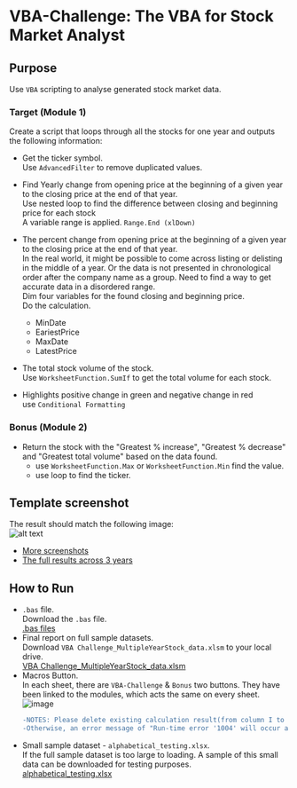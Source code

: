# **VBA-Challenge: The VBA for Stock Market Analyst**

## Purpose
Use `VBA` scripting to analyse generated stock market data.

### **Target (Module 1)**
Create a script that loops through all the stocks for one year and outputs the following information:<br />
- Get the ticker symbol.<br />
Use `AdvancedFilter` to remove duplicated values. <br />

- Find Yearly change from opening price at the beginning of a given year to the closing price at the end of that year.<br />
Use nested loop to find the difference between closing and beginning price for each stock<br />
A variable range is applied. `Range.End (xlDown)`<br />

- The percent change from opening price at the beginning of a given year to the closing price at the end of that year.<br />
  In the real world, it might be possible to come across listing or delisting in the middle of a year. Or the data is not presented in chronological order   after the company name as a group. Need to find a way to get accurate data in a disordered range.<br />
  Dim four variables for the found closing and beginning price. <br />
  Do the calculation. <br />
  - MinDate
  - EariestPrice
  - MaxDate
  - LatestPrice<br />

- The total stock volume of the stock.<br />
Use `WorksheetFunction.SumIf` to get the total volume for each stock.

- Highlights positive change in green and negative change in red<br />
use `Conditional Formatting`


### **Bonus (Module 2)**
- Return the stock with the "Greatest % increase", "Greatest % decrease" and "Greatest total volume" based on the data found.<br />
  - use `WorksheetFunction.Max` or `WorksheetFunction.Min` find the value.<br />
  - use loop to find the ticker.


## **Template screenshot**
The result should match the following image:<br />
![alt text](https://github.com/Ash-Tao/VBA-challenge/blob/main/Screen%20Shot/2018%201-3.png)
- [More screenshots](https://github.com/Ash-Tao/VBA-challenge/tree/main/Screen%20Shot)
- [The full results across 3 years](https://github.com/Ash-Tao/VBA-challenge/tree/main/Full%20Results)



## **How to Run**
- `.bas` file. <br />
  Download the `.bas` file.<br />
  [.bas files](https://github.com/Ash-Tao/VBA-challenge/tree/main/bas%20files)<br />
- Final report on full sample datasets.<br />
  Download `VBA Challenge_MultipleYearStock_data.xlsm` to your local drive.<br />
  [VBA Challenge_MultipleYearStock_data.xlsm](https://github.com/Ash-Tao/VBA-challenge/blob/main/VBA%20Challenge_MultipleYearStock_data.xlsm)
- Macros Button.<br />
  In each sheet, there are `VBA-Challenge` & `Bonus` two buttons. 
  They have been linked to the modules, which acts the same on every sheet.<br />
  ![image](https://github.com/Ash-Tao/VBA-challenge/blob/main/Macros%20Button.png)
  ```diff
  -NOTES: Please delete existing calculation result(from column I to column P) before press the Macros Button.
  -Otherwise, an error message of "Run-time error '1004' will occur and stop the code to be run.
- Small sample dataset - `alphabetical_testing.xlsx`.<br />
  If the full sample dataset is too large to loading. A sample of this small data can be downloaded for testing purposes.<br />
  [alphabetical_testing.xlsx](https://github.com/Ash-Tao/VBA-challenge/blob/main/alphabetical_testing.xlsm)

